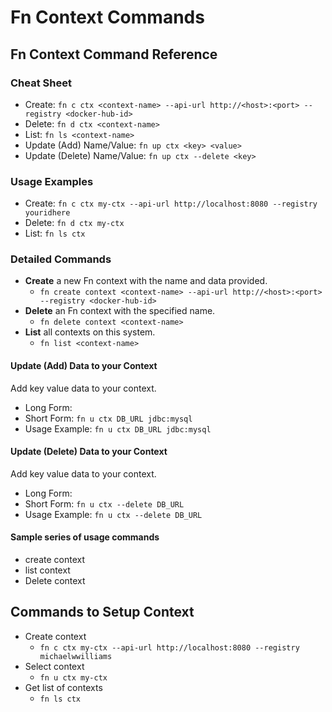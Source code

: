 # Fn Context Commands

## Fn Context Command Reference
### Cheat Sheet
* Create: `fn c ctx <context-name> --api-url http://<host>:<port> --registry <docker-hub-id>`
* Delete: `fn d ctx <context-name>`
* List: `fn ls <context-name>`
* Update (Add) Name/Value: `fn up ctx <key> <value>`
* Update (Delete) Name/Value: `fn up ctx --delete <key>`

### Usage Examples
* Create: `fn c ctx my-ctx --api-url http://localhost:8080 --registry youridhere`
* Delete: `fn d ctx my-ctx`
* List: `fn ls ctx`


### Detailed Commands
* **Create** a new Fn context with the name and data provided.
    * `fn create context <context-name> --api-url http://<host>:<port> --registry <docker-hub-id>`
* **Delete** an Fn context with the specified name.
    * `fn delete context <context-name>`
* **List** all contexts on this system.
    * `fn list <context-name>`


#### Update (Add) Data to your Context
Add key value data to your context.
* Long Form:
* Short Form: `fn u ctx DB_URL jdbc:mysql`
* Usage Example: `fn u ctx DB_URL jdbc:mysql`

#### Update (Delete) Data to your Context
Add key value data to your context.
* Long Form:
* Short Form: `fn u ctx --delete DB_URL`
* Usage Example: `fn u ctx --delete DB_URL`




#### Sample series of usage commands
* create context
* list context
* Delete context



## Commands to Setup Context
* Create context
    * `fn c ctx my-ctx --api-url http://localhost:8080 --registry michaelwwilliams`
* Select context
    * `fn u ctx my-ctx`
* Get list of contexts
    * `fn ls ctx`
